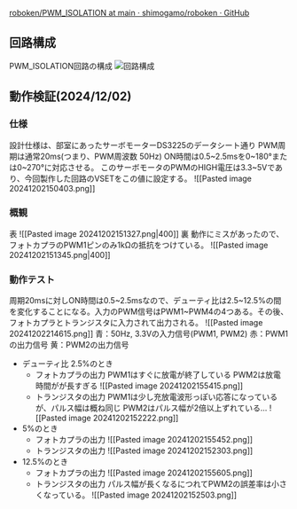 [roboken/PWM\_ISOLATION at main · shimogamo/roboken · GitHub](https://github.com/shimogamo/roboken/tree/main/PWM_ISOLATION)

## 回路構成
PWM_ISOLATION回路の構成
![回路構成](Block_Diagram.png)

## 動作検証(2024/12/02)
### 仕様
設計仕様は、部室にあったサーボモーターDS3225のデータシート通り
PWM周期は通常20ms(つまり、PWM周波数 50Hz)
ON時間は0.5~2.5msを0~180°または0~270°に対応させる。
このサーボモータのPWMのHIGH電圧は3.3~5Vであり、今回製作した回路のVSETをこの値に設定する。
![[Pasted image 20241202150403.png]]
### 概観
表
![[Pasted image 20241202151327.png|400]]
裏
動作にミスがあったので、フォトカプラのPWM1ピンのみ1kΩの抵抗をつけている。
![[Pasted image 20241202151345.png|400]]
### 動作テスト
周期20msに対しON時間は0.5~2.5msなので、デューティ比は2.5~12.5%の間を変化することになる。入力のPWM信号はPWM1~PWM4の4つある。その後、フォトカプラとトランジスタに入力されて出力される。
![[Pasted image 20241202214615.png]]
青：50Hz, 3.3Vの入力信号(PWM1, PWM2)
赤：PWM1の出力信号
黄：PWM2の出力信号


- デューティ比 2.5%のとき
	- フォトカプラの出力
		PWM1はすぐに放電が終了している
		PWM2は放電時間がが長すぎる
		![[Pasted image 20241202155415.png]]
	- トランジスタの出力
		PWM1は少し充放電波形っぽい応答になっているが、パルス幅は概ね同じ
		PWM2はパルス幅が2倍以上ずれている...
		![[Pasted image 20241202152222.png]]
- 5%のとき
	- フォトカプラの出力
		![[Pasted image 20241202155452.png]]
	- トランジスタの出力
		![[Pasted image 20241202152303.png]]
- 12.5%のとき
	- フォトカプラの出力
		![[Pasted image 20241202155605.png]]
	- トランジスタの出力
		パルス幅が長くなるにつれてPWM2の誤差率は小さくなっている。
		![[Pasted image 20241202152503.png]]